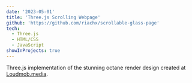 ```yaml
---
date: '2023-05-01'
title: 'Three.js Scrolling Webpage'
github: 'https://github.com/riachx/scrollable-glass-page'
tech:
  - Three.js
  - HTML/CSS
  - JavaScript
showInProjects: true
---
```


Three.js implementation of the stunning octane render design created at <a href="https://dribbble.com/shots/15145691-Minimal-Landing-Page-Website-Design-for-Design-World">Loudmob.media</a>.
